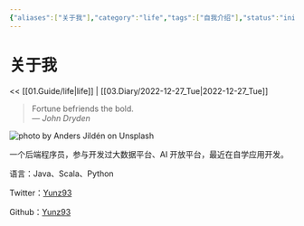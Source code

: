 ```yaml
---
{"aliases":["关于我"],"category":"life","tags":["自我介绍"],"status":"init","link":"NA","date created":"2022-12-27 Tue 22:31:27","date modified":"2022-12-27 Tue 23:09:38","dg-publish":true,"permalink":"/02-blog/life//","dgPassFrontmatter":true}
---
```



# 关于我

<< [[01.Guide/life\|life]] | [[03.Diary/2022-12-27_Tue\|2022-12-27_Tue]]

> Fortune befriends the bold.  
> — <cite>John Dryden</cite>

![photo by Anders Jildén on Unsplash](https://images.unsplash.com/photo-1467703834117-04386e3dadd8?crop=entropy&cs=tinysrgb&fm=jpg&ixid=MnwzNjM5Nzd8MHwxfHJhbmRvbXx8fHx8fHx8fDE2NzIxNTE0OTY&ixlib=rb-4.0.3&q=80&w=200&h=200)

一个后端程序员，参与开发过大数据平台、AI 开放平台，最近在自学应用开发。

语言：Java、Scala、Python

Twitter：[Yunz93](https://twitter.com/Yunz_93)

Github：[Yunz93](https://github.com/YunzBao)

